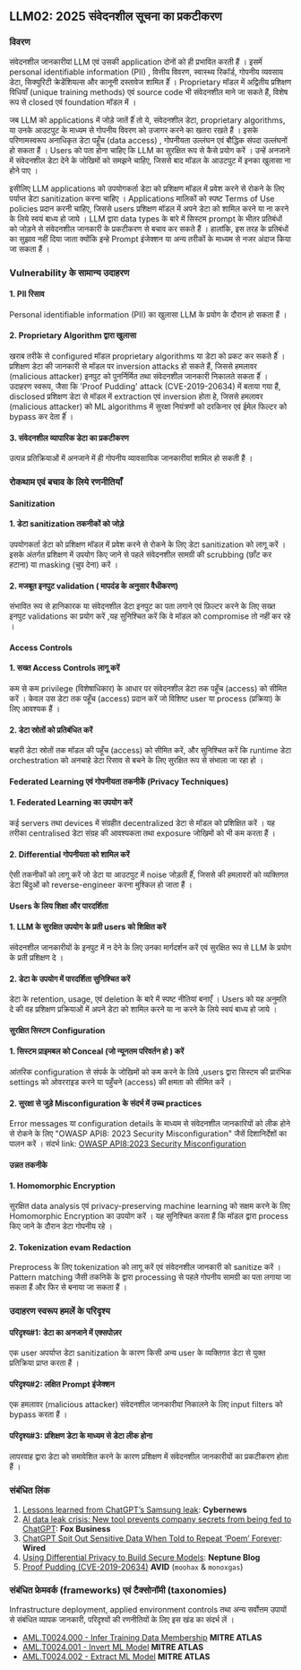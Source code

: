 ## LLM02: 2025 संवेदनशील सूचना का प्रकटीकरण

### विवरण

संवेदनशील जानकारीयां LLM एवं उसकी application दोनों को ही प्रभावित करती हैं । इसमेंं personal identifiable information (PII) , वित्तीय विवरण, स्वास्थ्य रिकॉर्ड, गोपनीय व्यवसाय डेटा, सिक्युरिटी क्रेडेंशियल्स और कानूनी दस्तावेज शामिल हैंं । Proprietary मॉडल में अद्वितीय प्रशिक्षण विधियाँ (unique training methods) एवं source code भी संवेदनशील  माने जा सकते हैं, विशेष रूप से closed एवं foundation मॉडल में ।

जब LLM को applications में जोड़े जातें हैंं तो ये, संवेदनशील डेटा, proprietary algorithms, या उनके  आउटपुट के  माध्यम से गोपनीय विवरण को उजागर करने का खतरा रखते हैं । इसके  परिणामस्वरूप अनाधिकृत डेटा पहूँच (data access) , गोपनीयता उल्लंघन एवं बौद्धिक संपदा उल्लंघनों हो सकता हैं । Users को पता होना चाहिए कि LLM का सुरक्षित रूप से कैसे  प्रयोग करें । उन्हें अनजाने में संवेदनशील डेटा देने के  जोखिमों को समझने चाहिए, जिससे बाद मॉडल के  आउटपुट में इनका खुलासा ना होने पाए ।

इसीलिए LLM applications को उपयोगकर्ता डेटा को प्रशिक्षण मॉडल में प्रवेश करने से रोकने के  लिए पर्याप्त डेटा sanitization करना चाहिए । Applications मालिकों को स्पष्ट Terms of Use policies प्रदान करनी चाहिए, जिससे users प्रशिक्षण मॉडल में अपने डेटा को शामिल करने या ना करने के  लिये स्वयं बाध्य हो जाये । LLM द्वारा data types के  बारे में सिस्टम prompt के  भीतर प्रतिबंधों को जोड़ने से संवेदनशील जानकारी के  प्रकटीकरण से बचाव कर सकते हैं । हालांकि, इस तरह के  प्रतिबंधों का सुझाव नहीं दिया जाता क्योंकि इन्हे Prompt इंजेक्शन या अन्य तरीकों के  माध्यम से नजर अंदाज किया जा सकता हैं ।

### Vulnerability के सामान्य उदाहरण

#### 1. PII रिसाव

  Personal identifiable information (PII) का खुलासा LLM के  प्रयोग के  दौरान हो सकता हैं ।

#### 2. Proprietary Algorithm द्वारा खुलासा

  खराब तरीके  से configured मॉडल proprietary algorithms या डेटा को प्रकट कर सकते हैंं । प्रशिक्षण डेटा की जानकारी से मॉडल पर inversion attacks हो सकते हैं, जिससे हमलावर (malicious attacker) इनपुट को पुनर्निर्मित तथा संवेदनशील जानकारी निकालते सकता हैंं । उदाहरण स्वरूप, जैसा कि 'Proof Pudding' attack (CVE-2019-20634) में बताया गया हैं, disclosed प्रशिक्षण डेटा से मॉडल में extraction एवं inversion होता हे, जिससे हमलावर (malicious attacker) को ML algorithms में सुरक्षा नियंत्रणों को दरकिनार  एवं  ईमेल फिल्टर को bypass कर देता हैंं ।

#### 3. संवेदनशील व्यापारिक डेटा का प्रकटीकरण

  उत्पन्न प्रतिक्रियाओं में अनजाने में ही गोपनीय व्यावसायिक जानकारीयां शामिल हो सकती हैं ।

### रोकथाम एवं बचाव के लिये रणनीतियाँ

#### Sanitization

#### 1. डेटा sanitization तकनीकों को जोड़े

  उपयोगकर्ता डेटा को प्रशिक्षण मॉडल में प्रवेश करने से रोकने के  लिए डेटा sanitization को लागू करें । इसके  अंतर्गत प्रशिक्षण में उपयोग किए जाने से पहले संवेदनशील सामग्री की scrubbing (छाँट कर हटाना) या masking (चुप देना)  करें ।

#### 2. मजबूत इनपुट validation ( मापदंड के अनुसार वैधीकरण)

  संभावित रूप से हानिकारक या संवेदनशील डेटा इनपुट का पता लगाने एवं फ़िल्टर करने के  लिए सख्त इनपुट validations का प्रयोग करें ,यह सुनिश्चित करें कि वे मॉडल को compromise तो नहीं कर रहे ।

#### Access Controls

#### 1. सख्त Access Controls लागू करें

  कम से कम privilege (विशेषाधिकार) के  आधार पर संवेदनशील डेटा तक पहूँच (access) को सीमित करें । केवल उस डेटा तक पहूँच (access) प्रदान करें जो विशिष्ट user या process (प्रक्रिया) के  लिए आवश्यक हैं ।

#### 2. डेटा स्रोतों को प्रतिबंधित करें

  बाहरी डेटा स्रोतों तक मॉडल की पहूँच (access) को सीमित करें, और सुनिश्चित करें कि runtime डेटा orchestration को अनचाहे डेटा रिसाव से बचने के  लिए सुरक्षित रूप से संभाला जा रहा हो ।

#### Federated Learning एवं गोपनीयता तकनीकें (Privacy Techniques)

#### 1. Federated Learning का उपयोग करें

  कई servers तथा devices में संग्रहीत decentralized डेटा से मॉडल को प्रशिक्षित करें । यह तरीका centralised डेटा संग्रह की आवश्यकता तथा exposure जोखिमों को भी कम करता हैं ।

#### 2. Differential गोपनीयता को शामिल करें

  ऐसी तकनीकों को लागू करें जो डेटा या आउटपुट में noise जोड़ती हैंं, जिससे की हमलावरों को व्यक्तिगत डेटा बिंदुओं को reverse-engineer करना मुश्किल हो जाता हैं ।

#### Users के लिय शिक्षा और पारदर्शिता

#### 1. LLM के सुरक्षित उपयोग के प्रती users को शिक्षित करें

  संवेदनशील जानकारीयों के  इनपुट में न देने के  लिए उनका मार्गदर्शन करें एवं सुरक्षित रूप से LLM के  प्रयोग के  प्रती प्रशिक्षण दे ।

#### 2. डेटा के उपयोग में पारदर्शिता सुनिश्चित करें

  डेटा के  retention, usage, एवं deletion के  बारे में स्पष्ट नीतियां बनाएँ । Users को यह अनुमति दे की वह प्रशिक्षण प्रक्रियाओं में अपने डेटा को शामिल करने या ना करने के  लिये स्वयं बाध्य हो जाये ।

#### सुरक्षित सिस्टम Configuration

#### 1. सिस्टम प्राइमबल को Conceal (जो न्यूनतम परिवर्तन हो ) करें

  आंतरिक configuration से संपर्क के  जोखिमों को कम करने के  लिये ,users द्वारा सिस्टम की प्रारंभिक settings को ओवरराइड करने या पहुँचने (access) की क्षमता को सीमित करें ।

#### 2. सुरक्षा से जुड़े Misconfiguration के संदर्भ में उच्च practices

  Error messages या configuration details के  माध्यम से संवेदनशील  जानकारियों को लीक होने से रोकने के  लिए "OWASP API8: 2023 Security Misconfiguration" जैसें  दिशानिर्देशों  का  पालन करें ।
   संदर्भ link: [OWASP API8:2023 Security Misconfiguration](https://owasp.org/API-Security/editions/2023/en/0xa8-security-misconfiguration/)

#### उन्नत तकनीके

#### 1. Homomorphic Encryption

  सुरक्षित data analysis एवं privacy-preserving machine learning को सक्षम करने के  लिए Homomorphic Encryption का उपयोग करें । यह सुनिश्चित करता हैं कि मॉडल द्वारा process किए जाने के  दौरान डेटा गोपनीय रहे ।

#### 2. Tokenization evam Redaction

  Preprocess के  लिए tokenization को लागू करें एवं संवेदनशील जानकारी को sanitize करें । Pattern matching जैसी तकनिकें  के  द्वारा processing से पहले गोपनीय सामग्री का पता लगाया जा सकता हैं और फिर से बनाया जा सकता हैं ।

### उदाहरण स्वरूप हमलें के परिदृश्य

#### परिदृश्य#1: डेटा का अनजाने में एक्सपोज़र

  एक user अपर्याप्त डेटा sanitization के  कारण किसी अन्य user के  व्यक्तिगत डेटा से युक्त प्रतिक्रिया प्राप्त करता हैं ।

#### परिदृश्य#2: लक्षित Prompt इंजेक्शन

  एक हमलावर (malicious attacker) संवेदनशील जानकारीयां निकालने के  लिए input filters को bypass करता हैं ।

#### परिदृश्य#3: प्रशिक्षण डेटा के माध्यम से डेटा लीक होना

  लापरवाह द्वारा डेटा को समावेशित करने के  कारण  प्रशिक्षण  में  संवेदनशील  जानकारीयों  का  प्रकटीकरण होता हैं ।

### संबंधित लिंक

1. [Lessons learned from ChatGPT’s Samsung leak](https://cybernews.com/security/chatgpt-samsung-leak-explained-lessons/): **Cybernews**
2. [AI data leak crisis: New tool prevents company secrets from being fed to ChatGPT](https://www.foxbusiness.com/politics/ai-data-leak-crisis-prevent-company-secrets-chatgpt): **Fox Business**
3. [ChatGPT Spit Out Sensitive Data When Told to Repeat ‘Poem’ Forever](https://www.wired.com/story/chatgpt-poem-forever-security-roundup/): **Wired**
4. [Using Differential Privacy to Build Secure Models](https://neptune.ai/blog/using-differential-privacy-to-build-secure-models-tools-methods-best-practices): **Neptune Blog**
5. [Proof Pudding (CVE-2019-20634)](https://avidml.org/database/avid-2023-v009/) **AVID** (`moohax` & `monoxgas`)

### संबंधित फ्रेमवर्क (frameworks) एवं टैक्सोनॉमी (taxonomies)

Infrastructure deployment, applied environment controls तथा अन्य सर्वोत्तम उपायों से संबंधित व्यापक जानकारी, परिदृश्यों की रणनीतियों के  लिए इस खंड का संदर्भ लें ।

- [AML.T0024.000 - Infer Training Data Membership](https://atlas.mitre.org/techniques/AML.T0024.000) **MITRE ATLAS**
- [AML.T0024.001 - Invert ML Model](https://atlas.mitre.org/techniques/AML.T0024.001) **MITRE ATLAS**
- [AML.T0024.002 - Extract ML Model](https://atlas.mitre.org/techniques/AML.T0024.002) **MITRE ATLAS**
